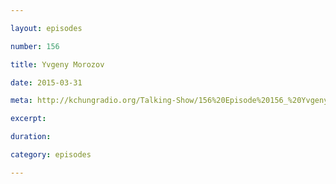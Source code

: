 ```yaml
---

layout: episodes

number: 156

title: Yvgeny Morozov

date: 2015-03-31

meta: http://kchungradio.org/Talking-Show/156%20Episode%20156_%20Yvgeny%20Morozov.mp3

excerpt: 

duration: 

category: episodes

---
```



